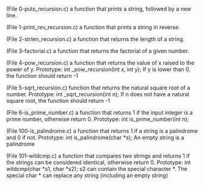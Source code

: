 (File 0-puts_recursion.c) a function that prints a string, followed by a new line.

(File 1-print_rev_recursion.c) a function that prints a string in reverse.

(File 2-strlen_recursion.c) a function that returns the length of a string.

(File 3-factorial.c) a function that returns the factorial of a given number.

(File 4-pow_recursion.c) a function that returns the value of x raised to the power of y.
Prototype: int _pow_recursion(int x, int y);
If y is lower than 0, the function should return -1

(File 5-sqrt_recursion.c)  function that returns the natural square root of a number.
Prototype: int _sqrt_recursion(int n);
If n does not have a natural square root, the function should return -1

(File 6-is_prime_number.c) a function that returns 1 if the input integer is a prime number, otherwise return 0.
Prototype: int is_prime_number(int n);

(File 100-is_palindrome.c) a function that returns 1 if a string is a palindrome and 0 if not.
Prototype: int is_palindrome(char *s);
An empty string is a palindrome

(File 101-wildcmp.c) a function that compares two strings and returns 1 if the strings can be considered identical, otherwise return 0.
Prototype: int wildcmp(char *s1, char *s2);
s2 can contain the special character *.
The special char * can replace any string (including an empty string)
